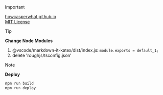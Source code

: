 > [!IMPORTANT]
> [howcasperwhat.github.io](https://howcasperwhat.github.io)  
> [MIT License](./LICENSE)

> [!TIP]
> **Change Node Modules**  
> 1. @vscode/markdown-it-katex/dist/index.js: `module.exports = default_1;`
> 2. delete 'roughjs/tsconfig.json'

> [!NOTE]
> **Deploy**  
> ``` sh
> npm run build
> npm run deploy
> ```